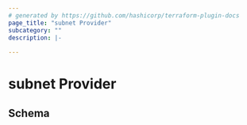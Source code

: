 ```yaml
---
# generated by https://github.com/hashicorp/terraform-plugin-docs
page_title: "subnet Provider"
subcategory: ""
description: |-
  
---
```


# subnet Provider





<!-- schema generated by tfplugindocs -->
## Schema

